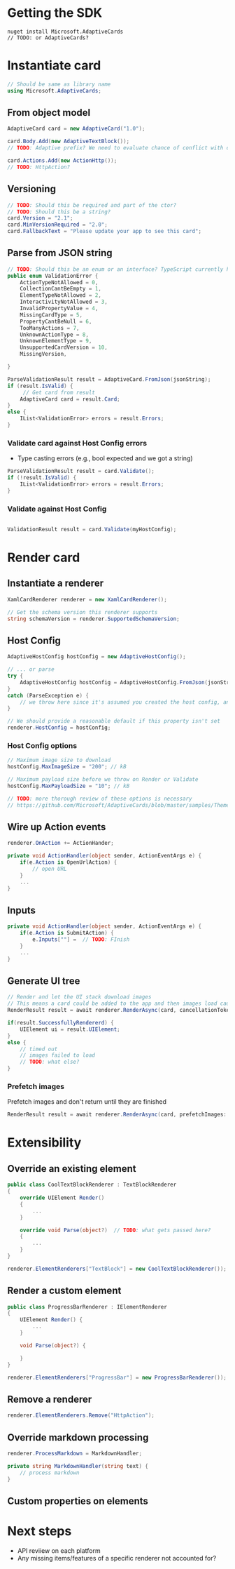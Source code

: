 # Getting the SDK


```console
nuget install Microsoft.AdaptiveCards
// TODO: or AdaptiveCards?
```


# Instantiate card

```csharp
// Should be same as library name
using Microsoft.AdaptiveCards; 
```

## From object model

```csharp
AdaptiveCard card = new AdaptiveCard("1.0");

card.Body.Add(new AdaptiveTextBlock()); 
// TODO: Adaptive prefix? We need to evaluate chance of conflict with other namespaces. Is it likely that a class would use AdapativeCards and System.UI.Xaml at the same time?

card.Actions.Add(new ActionHttp());
// TODO: HttpAction?
```

## Versioning

```csharp
// TODO: Should this be required and part of the ctor?
// TODO: Should this be a string?
card.Version = "2.1"; 
card.MinVersionRequired = "2.0";
card.FallbackText = "Please update your app to see this card";
```


## Parse from JSON string

```csharp
// TODO: Should this be an enum or an interface? TypeScript currently has as enum
public enum ValidationError {
    ActionTypeNotAllowed = 0,
    CollectionCantBeEmpty = 1,
    ElementTypeNotAllowed = 2,
    InteractivityNotAllowed = 3,
    InvalidPropertyValue = 4,
    MissingCardType = 5,
    PropertyCantBeNull = 6,
    TooManyActions = 7,
    UnknownActionType = 8,
    UnknownElementType = 9,
    UnsupportedCardVersion = 10,
    MissingVersion,

}

ParseValidationResult result = AdaptiveCard.FromJson(jsonString);
if (result.IsValid) {
     // Get card from result
    AdaptiveCard card = result.Card;   
}
else {
    IList<ValidationError> errors = result.Errors;
}
```

### Validate card against Host Config errors

* Type casting errors (e.g., bool expected and we got a string)

```csharp
ParseValidationResult result = card.Validate();
if (!result.IsValid) {
    IList<ValidationError> errors = result.Errors;
}
```

### Validate against Host Config

```csharp

ValidationResult result = card.Validate(myHostConfig);

```

# Render card

## Instantiate a renderer

```csharp
XamlCardRenderer renderer = new XamlCardRenderer();

// Get the schema version this renderer supports
string schemaVersion = renderer.SupportedSchemaVersion;
```

## Host Config

```csharp
AdaptiveHostConfig hostConfig = new AdaptiveHostConfig();

// ... or parse
try {
    AdaptiveHostConfig hostConfig = AdaptiveHostConfig.FromJson(jsonString);
}
catch (ParseException e) {
    // we throw here since it's assumed you created the host config, and it should never be expected to fail
}

// We should provide a reasonable default if this property isn't set
renderer.HostConfig = hostConfig;
```

### Host Config options

```csharp
// Maximum image size to download
hostConfig.MaxImageSize = "200"; // kB

// Maximum payload size before we throw on Render or Validate
hostConfig.MaxPayloadSize = "10"; // kB

// TODO: more thorough review of these options is necessary
// https://github.com/Microsoft/AdaptiveCards/blob/master/samples/Themes/bing.json
```

## Wire up Action events

```csharp
renderer.OnAction += ActionHander;

private void ActionHandler(object sender, ActionEventArgs e) {
    if(e.Action is OpenUrlAction) {
        // open URL
    }
    ...
}
```

## Inputs

```csharp
private void ActionHandler(object sender, ActionEventArgs e) {
    if(e.Action is SubmitAction) {
        e.Inputs[""] =  // TODO: FInish
    }
    ...
}
```


## Generate UI tree

```csharp
// Render and let the UI stack download images 
// This means a card could be added to the app and then images load causing re-layout
RenderResult result = await renderer.RenderAsync(card, cancellationToken: null);

if(result.SuccessfullyRendererd) {
    UIElement ui = result.UIElement;
}
else {
    // timed out
    // images failed to load
    // TODO: what else?
}
```

### Prefetch images
Prefetch images and don't return until they are finished

```csharp
RenderResult result = await renderer.RenderAsync(card, prefetchImages: true, cancellationToken: null);

```

# Extensibility

## Override an existing element

```csharp
public class CoolTextBlockRenderer : TextBlockRenderer
{
    override UIElement Render()
    {
        ...
    }

    override void Parse(object?)  // TODO: what gets passed here?
    {
        ...
    }
}

renderer.ElementRenderers["TextBlock"] = new CoolTextBlockRenderer());
```

## Render a custom element

```csharp
public class ProgressBarRenderer : IElementRenderer
{
    UIElement Render() {
        ...
    }

    void Parse(object?) {

    }
}

renderer.ElementRenderers["ProgressBar"] = new ProgressBarRenderer());
```

## Remove a renderer
```csharp
renderer.ElementRenderers.Remove("HttpAction");
```

## Override markdown processing

```csharp
renderer.ProcessMarkdown = MarkdownHandler;

private string MarkdownHandler(string text) {
    // process markdown
}
```

## Custom properties on elements


# Next steps

* API reviiew on each platform
* Any missing items/features of a specific renderer not accounted for?